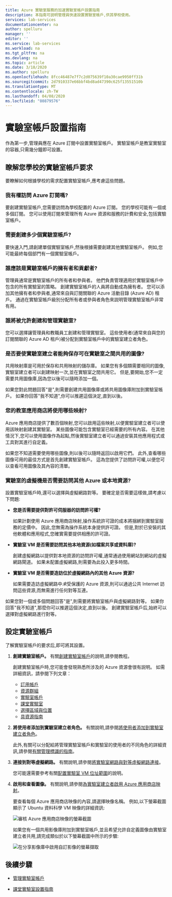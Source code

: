 ```yaml
---
title: Azure 實驗室服務的加速實驗室帳戶設置指南
description: 本指南可説明管理員快速設置實驗室帳戶,供其學校使用。
services: lab-services
documentationcenter: na
author: spelluru
manager: ''
editor: ''
ms.service: lab-services
ms.workload: na
ms.tgt_pltfrm: na
ms.devlang: na
ms.topic: article
ms.date: 3/18/2020
ms.author: spelluru
ms.openlocfilehash: 8fcc46487e7f7c2d075639f10a30cae9950ff31b
ms.sourcegitcommit: 2d7910337e66bbf4bd8ad47390c625f13551510b
ms.translationtype: MT
ms.contentlocale: zh-TW
ms.lasthandoff: 04/08/2020
ms.locfileid: "80879576"
---
```

# <a name="lab-account-setup-guide"></a>實驗室帳戶設置指南

作為第一步,管理員應在 Azure 訂閱中設置實驗室帳戶。 實驗室帳戶是教室實驗室的容器,只需幾分鐘即可設置。

## <a name="understand-your-schools-lab-account-requirements"></a>瞭解您學校的實驗室帳戶要求

要瞭解如何根據學校的需求配置實驗室帳戶,應考慮這些問題。

### <a name="do-i-have-access-to-an-azure-subscription"></a>我有權訪問 Azure 訂閱嗎?

要創建實驗室帳戶,您需要訪問為學校配置的 Azure 訂閱。 您的學校可能有一個或多個訂閱。 您可以使用訂閱來管理所有 Azure 資源和服務的計費和安全,包括實驗室帳戶。

### <a name="how-many-lab-accounts-need-to-be-created"></a>需要創建多少個實驗室帳戶?

要快速入門,請創建單個實驗室帳戶,然後根據需要創建其他實驗室帳戶。 例如,您可能最終每個部門有一個實驗室帳戶。

### <a name="who-should-be-owners-and-contributors-of-the-lab-account"></a>誰應該是實驗室帳戶的擁有者和貢獻者?

管理員通常是實驗室帳戶的所有者和參與者。 他們負責管理適用於實驗室帳戶中包含的所有實驗室的策略。 創建實驗室帳戶的人員將自動成為擁有者。 您可以添加其他擁有者和參與者,通常來自與訂閱關聯的 Azure 活動目錄 (Azure AD) 租戶。 通過在實驗室帳戶級別分配所有者或參與者角色來説明管理實驗室帳戶非常有用。

### <a name="who-will-be-allowed-to-create-and-manage-labs"></a>誰將被允許創建和管理實驗室?

您可以選擇讓管理員和教職員工創建和管理實驗室。 這些使用者(通常來自與您的訂閱關聯的 Azure AD 租戶)被分配到實驗室帳戶中的實驗室建立者角色。

### <a name="do-you-want-to-give-lab-creators-the-ability-to-save-images-that-can-be-shared-across-labs"></a>是否要使實驗室建立者能夠保存可在實驗室之間共用的圖像?

共用映射庫是可用於保存和共用映射的儲存庫。 如果您有多個類需要相同的圖像,實驗室建立者可以創建映射一次,並在實驗室之間共用它。 但是,要開始,您不一定需要共用圖像庫,因為您以後可以隨時添加一個。

如果您對此問題回答"是",則需要創建共用圖像庫或將共用圖像庫附加到實驗室帳戶。 如果你回答"我不知道",你可以推遲這個決定,直到以後。

### <a name="which-images-in-azure-marketplace-will-your-classroom-labs-use"></a>您的教室應用商店將使用哪些映射?

Azure 應用商店提供了數百個映射,您可以啟用這些映射,以便實驗室建立者可以使用該映射創建其實驗室。 某些圖像可能包含實驗室已經需要的所有內容。 在其他情況下,您可以使用圖像作為起點,然後實驗室建立者可以通過安裝其他應用程式或工具對其進行自定義。

如果您不知道需要使用哪些圖像,則以後可以隨時返回以啟用它們。 此外,查看哪些圖像可用的最佳方式是首先創建實驗室帳戶。 這為您提供了訪問許可權,以便您可以查看可用圖像及其內容的清單。
  
### <a name="do-the-labs-virtual-machines-need-to-have-access-to-other-azure-or-on-premises-resources"></a>實驗室的虛擬機是否需要訪問其他 Azure 或本地資源?

設置實驗室帳戶時,還可以選擇與虛擬網路對等。 要確定是否需要這樣做,請考慮以下問題:

- **您是否需要提供對許可伺服器的訪問許可權?**
  
   如果計劃使用 Azure 應用商店映射,操作系統許可證的成本將捆綁到實驗室服務的定價中。 因此,您無需為操作系統本身提供許可證。 但是,對於已安裝的其他軟體和應用程式,您確實需要提供相應的許可證。

- **實驗室 VM 是否需要訪問其他本地資源(如檔案共享或資料庫)?**

   創建虛擬網路以提供對本地資源的訪問許可權,通常通過使用網站到網站的虛擬網路閘道。 如果未配置虛擬網路,則需要為此投入更多時間。

- **實驗室 VM 是否需要造訪位於虛擬網路內的其他 Azure 資源?**

   如果需要造訪虛擬網路中*未*受保護的 Azure 資源,則可以通過公共 Internet 訪問這些資源,而無需進行任何對等互連。

如果您對一個或多個問題回答"是",則需要將實驗室帳戶與虛擬網路對等。 如果你回答"我不知道",那麼你可以推遲這個決定,直到以後。 創建實驗室帳戶后,始終可以選擇對虛擬網路進行對等。

## <a name="set-up-your-lab-account"></a>設定實驗室帳戶

了解實驗室帳戶的要求后,即可將其設置。

1. **創建實驗室帳戶。** 有關[創建實驗室帳戶](https://docs.microsoft.com/azure/lab-services/classroom-labs/tutorial-setup-lab-account#create-a-lab-account)的說明,請參閱教程。

   創建實驗室帳戶時,您可能會發現熟悉所涉及的 Azure 資源會很有説明。 如需詳細資訊，請參閱下列文章：

   - [訂用帳戶](https://docs.microsoft.com/azure/lab-services/classroom-labs/administrator-guide#subscription)
   - [資源群組](https://docs.microsoft.com/azure/lab-services/classroom-labs/administrator-guide#resource-group)
   - [實驗室帳戶](https://docs.microsoft.com/azure/lab-services/classroom-labs/administrator-guide#lab-account)
   - [課堂實驗室](https://docs.microsoft.com/azure/lab-services/classroom-labs/administrator-guide#classroom-lab)
   - [選擇區域與位置](https://docs.microsoft.com/azure/lab-services/classroom-labs/administrator-guide#regionslocations)
   - [具資源指南](https://docs.microsoft.com/azure/lab-services/classroom-labs/administrator-guide#naming)

2. **將使用者添加到實驗室建立者角色。** 有關說明,請參閱[將使用者添加到實驗室建立者角色](https://docs.microsoft.com/azure/lab-services/classroom-labs/tutorial-setup-lab-account#add-a-user-to-the-lab-creator-role)。

   此外,有關可以分配給將管理實驗室帳戶和實驗室的使用者的不同角色的詳細資訊,請參閱[有關管理標識的指南](https://docs.microsoft.com/azure/lab-services/classroom-labs/administrator-guide#manage-identity)。

3. **連接到對等虛擬網路。** 有關說明,請參閱[將實驗室網路與對等虛擬網路連接](https://docs.microsoft.com/azure/lab-services/classroom-labs/how-to-connect-peer-virtual-network)。

   您可能還需要參考有關[配置實驗室 VM 位址範圍](https://docs.microsoft.com/azure/lab-services/classroom-labs/how-to-configure-lab-accounts#specify-an-address-range-for-vms-in-the-lab)的說明。

4. **啟用和查看圖像。** 有關說明,請參閱[為實驗室建立者啟用 Azure 應用商店映射](https://docs.microsoft.com/azure/lab-services/classroom-labs/specify-marketplace-images)。

   要查看每個 Azure 應用商店映像的內容,請選擇映像名稱。 例如,以下螢幕截圖顯示了 Ubuntu 資料科學 VM 映像的詳細資訊:

   ![審核 Azure 應用商店映像的螢幕截圖](../media/setup-guide/review-marketplace-images.png)

   如果您有一個共用影像庫附加到實驗室帳戶,並且希望允許自定義圖像由實驗室建立者共用,請完成類似於以下螢幕截圖中所示的步驟:

   ![在分享影像庫中啟用自訂影像的螢幕擷取](../media/setup-guide/enable-sig-custom-images.png)

## <a name="next-steps"></a>後續步驟

- [管理實驗室帳戶](how-to-manage-lab-accounts.md)

- [課堂實驗室設置指南](setup-guide.md)

